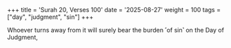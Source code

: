 +++
title = 'Surah 20, Verses 100'
date = '2025-08-27'
weight = 100
tags = ["day", "judgment", "sin"]
+++

Whoever turns away from it will surely bear the burden ˹of sin˺ on the Day of Judgment,